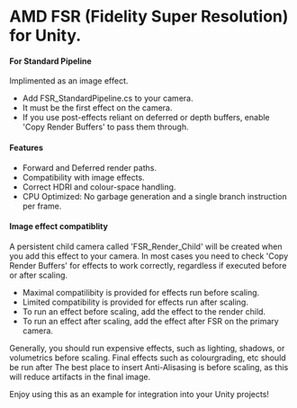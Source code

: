 # AMD FSR (Fidelity Super Resolution) for Unity.

#### For Standard Pipeline
Implimented as an image effect.
* Add FSR_StandardPipeline.cs to your camera.
* It must be the first effect on the camera.
* If you use post-effects reliant on deferred or depth buffers, enable 'Copy Render Buffers' to pass them through.

#### Features
* Forward and Deferred render paths.
* Compatibility with image effects.
* Correct HDRI and colour-space handling.
* CPU Optimized: No garbage generation and a single branch instruction per frame.

#### Image effect compatiblity
A persistent child camera called 'FSR_Render_Child' will be created when you add this effect to your camera.
In most cases you need to check 'Copy Render Buffers' for effects to work correctly, regardless if executed before or after scaling.
* Maximal compatilibity is provided for effects run before scaling.
* Limited compatibility is provided for effects run after scaling.
* To run an effect before scaling, add the effect to the render child. 
* To run an effect after scaling, add the effect after FSR on the primary camera.

Generally, you should run expensive effects, such as lighting, shadows, or volumetrics before scaling. Final effects such as colourgrading, etc should be run after
The best place to insert Anti-Alisasing is before scaling, as this will reduce artifacts in the final image.

Enjoy using this as an example for integration into your Unity projects!
